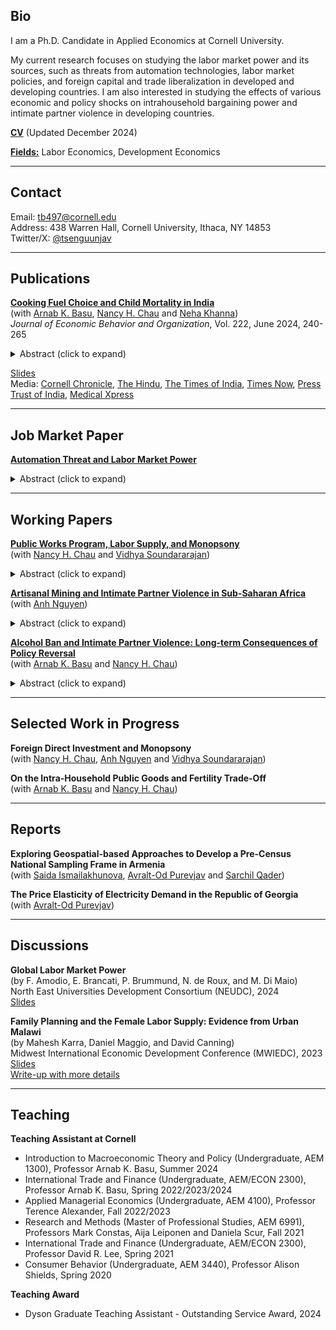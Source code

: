 <h2>Bio</h2>

I am a Ph.D. Candidate in Applied Economics at Cornell University.

My current research focuses on studying the labor market power and its sources, such as threats from automation technologies, labor market policies, and foreign capital and trade liberalization in developed and developing countries. I am also interested in studying the effects of various economic and policy shocks on intrahousehold bargaining power and intimate partner violence in developing countries.

**[CV](https://tbyambasuren.github.io/cv/byambasuren_cvweb.pdf)** (Updated December 2024)

**[Fields:]()** Labor Economics, Development Economics

---

## Contact

Email: [tb497@cornell.edu](tb497@cornell.edu) <br />
Address: 438 Warren Hall, Cornell University, Ithaca, NY 14853 <br />
Twitter/X: [@tsenguunjav](@tsenguunjav)

---

## Publications

**[Cooking Fuel Choice and Child Mortality in India](https://www.sciencedirect.com/science/article/pii/S0167268124001422?via%3Dihub)** <br />
(with [Arnab K. Basu](https://business.cornell.edu/faculty-research/faculty/ab362/), [Nancy H. Chau](https://sites.google.com/view/nancyhchau/home) and [Neha Khanna](https://bingdev.binghamton.edu/nkhanna/)) <br />
*Journal of Economic Behavior and Organization*, Vol. 222, June 2024, 240-265
<details>
<summary>Abstract (click to expand)</summary>

How serious is indoor air pollution (IAP) as a threat to infants and children? This paper estimates the impact of cooking fuel choice – a predominant source of IAP – on under-five mortality in India, where reliance on biomass fuels such as firewood, animal dung, and agricultural waste is pervasive. Leveraging forest cover and agricultural land ownership for identification and nationally representative data, we find that solid fuel use for cooking significantly increases the child mortality rate - mainly driven by neonatal mortality in the first 28 days after birth. The mortality effect is higher for girls than boys and is magnified in relatively small households where there is limited scope for the division of labor between childcare and cooking responsibilities. Among polluting fuels, we find that biomass fuels drive the impact of polluting fuel use on child mortality.
</details>

[Slides](https://tbyambasuren.github.io/papers/IAP/IAP_ChildMortality_slides.pdf) <br />
Media: [Cornell Chronicle](https://news.cornell.edu/stories/2024/06/dirty-cooking-fuels-pose-major-threat-infants-india), [The Hindu](https://www.thehindu.com/sci-tech/health/dirty-cooking-fuels-threaten-infants-in-india-says-us-study/article68383612.ece), [The Times of India](https://timesofindia.indiatimes.com/city/chandigarh/dirty-cooking-fuels-pose-major-threat-to-infants-in-india/articleshow/111584763.cms), [Times Now](https://www.timesnownews.com/health/study-says-dirty-cooking-fuels-poses-a-risk-to-infant-health-in-india-article-111598768), [Press Trust of India](https://www.ptinews.com/story/international/27-of-every-1-000-babies-and-children-die-due-to-exposure-to-dirty-cooking-fuels-in-india-claims-report/1642146), [Medical Xpress](https://medicalxpress.com/news/2024-07-dirty-cooking-fuels-pose-major.html)

---

## Job Market Paper

**[Automation Threat and Labor Market Power](https://tbyambasuren.github.io/papers/JMP/Byambasuren_JMP.pdf)**
<details>
<summary>Abstract (click to expand)</summary>
This paper studies the role of automation threat in firms’ labor market power. I estimate the wage markdown—the wedge between the marginal revenue product of labor and the wage—to show that firms set wages in German manufacturing, where the labor market is characterized by moderately flexible industry-region, occupation group, and firm-level collective bargaining; the average worker receives 79 cents on the marginal euro. Using the estimated wage markdowns and automation threat proxied by exposure of local labor market regions to industrial robots instrumented by plausibly exogenous shift-share push factors, I find that the automation threat has occupation and region-specific effects on labor market power. Robot exposure increases employer power over routine task-performing workers who face the highest risk of displacement by industrial robots in regions with low union coverage in East Germany, which has spatial frictions and historically weaker worker protections. The key results are consistent with qualitative predictions from the wage bargaining model with heterogeneous workers where employers retain the "right-to-manage" their workforce composition.
</details>


---

## Working Papers

**[Public Works Program, Labor Supply, and Monopsony]()** <br />
(with [Nancy H. Chau](https://sites.google.com/view/nancyhchau/home) and [Vidhya Soundararajan](https://www.vidhyasrajan.com/))
<details>
<summary>Abstract (click to expand)</summary>
We propose a theory to show that a firm’s wage markdown, a measure of monopsony power—ratio of MRPL to wages, is a weighted average of markdowns over diﬀerent workers. We test the model using India's National Rural Employment Guarantee Act (NREGA) program, which generates non-manufacturing jobs and potentially creates variation in workforce composition in manufacturing firms as a natural experiment. Consistent with the model predictions, we empirically find that the program leads to higher average wage markdowns at manufacturers by reducing the employment of mobile workers and leaving immobile workers withlow laborsupply elasticityemployed atmanufacturing firms.
</details>

**[Artisanal Mining and Intimate Partner Violence in Sub-Saharan Africa](https://papers.ssrn.com/sol3/papers.cfm?abstract_id=5000014)** <br />
(with [Anh Nguyen](https://sites.google.com/view/anhptnguyen/))
<details>
<summary>Abstract (click to expand)</summary>
This paper investigates the impacts of artisanal gold mining—the primary form of labor-intensive small-scale mining with hand tools—on intimate partner violence (IPV) against women in Sub-Saharan Africa, where female artisanal miners constitute a significant portion of the workforce. Exploiting cell-level spatial variation in gold suitability and an exogenous variation in international gold price for identification, we estimate the causal effects of artisanal gold mining conditional on industrial gold mines and other environmental shocks. Based on nationally representative data covering over 30 countries from the region, we find that less severe physical IPV experienced less frequently by women decreases mainly due to improvement in women’s bargaining power enhanced by an increase in their earning potential from extractive and sales or retail activities relative to husbands in response to the increased profitability of artisanal mining. The IPV-reducing short-run effects of artisanal gold mining, which are opposite from the impacts of industrial gold mining, tend to persist in the long term as its driving forces sustain over time. However, sexual IPV generally increases due to artisanal and industrial gold mining.
</details>

**[Alcohol Ban and Intimate Partner Violence: Long-term Consequences of Policy Reversal]()** <br />
(with [Arnab K. Basu](https://business.cornell.edu/faculty-research/faculty/ab362/) and [Nancy H. Chau](https://sites.google.com/view/nancyhchau/home))
<details>
<summary>Abstract (click to expand)</summary>
This paper analyzes the short- and long-term effects of a partial liquor ban in Kerala, India, from 2014-2017 on women's experience with intimate partner violence (IPV). Leveraging neighbor states that are comparable and sufficiently isolated in our context as the comparison group, we employ difference-in-differences and event-study approaches to identify the causal effects of a policy that shuts down hard liquor-serving local bars. We find that the likelihood of experiencing physical IPV decreased during the policy period only in high-wealth households, the primary consumers of expensive hard liquors. However, physical IPV strongly rebounded after the policy reversal and overshot to a level higher than in the pre-policy period. We identify an implied change in the composition of household alcohol consumption before, during, and after the policy period and varying alcohol tolerance at different levels of alcohol intake as the underlying drivers of the intended and unintended impact of the temporary policy on physical IPV in the short and long term.
</details>

---

## Selected Work in Progress

**Foreign Direct Investment and Monopsony** <br />
(with [Nancy H. Chau](https://sites.google.com/view/nancyhchau/home), [Anh Nguyen](https://sites.google.com/view/anhptnguyen/) and [Vidhya Soundararajan](https://www.vidhyasrajan.com/))

**On the Intra-Household Public Goods and Fertility Trade-Off** <br />
(with [Arnab K. Basu](https://business.cornell.edu/faculty-research/faculty/ab362/) and [Nancy H. Chau](https://sites.google.com/view/nancyhchau/home))

---

## Reports

**Exploring Geospatial-based Approaches to Develop a Pre-Census National Sampling Frame in Armenia** <br />
(with [Saida Ismailakhunova](https://business.cornell.edu/faculty-research/faculty/ab362/), [Avralt-Od Purevjav](https://www.avraltodpurevjav.com/) and [Sarchil Qader](https://www.worldpop.org/team/sarchil_qader/))

**The Price Elasticity of Electricity Demand in the Republic of Georgia** <br />
(with [Avralt-Od Purevjav](https://www.avraltodpurevjav.com/))

---

## Discussions

**Global Labor Market Power** <br />
(by F. Amodio, E. Brancati, P. Brummund, N. de Roux, and M. Di Maio) <br />
North East Universities Development Consortium (NEUDC), 2024 <br />
[Slides](https://tbyambasuren.github.io/discussion/ABBDD_NEUDC_2024.pdf)

**Family Planning and the Female Labor Supply: Evidence from Urban Malawi** <br />
(by Mahesh Karra, Daniel Maggio, and David Canning) <br />
Midwest International Economic Development Conference (MWIEDC), 2023 <br />
[Slides](https://tbyambasuren.github.io/discussion/KMC_MWIEDC_2023.pdf) <br />
[Write-up with more details](https://tbyambasuren.github.io/discussion/KMC_MWIEDC_2023_Details.pdf)

---

## Teaching

**Teaching Assistant at Cornell**

* Introduction to Macroeconomic Theory and Policy (Undergraduate, AEM 1300), Professor Arnab K. Basu, Summer 2024
* International Trade and Finance (Undergraduate, AEM/ECON 2300), Professor Arnab K. Basu, Spring 2022/2023/2024
* Applied Managerial Economics (Undergraduate, AEM 4100), Professor Terence Alexander, Fall 2022/2023
* Research and Methods (Master of Professional Studies, AEM 6991), Professors Mark Constas, Aija Leiponen and Daniela Scur, Fall 2021
* International Trade and Finance (Undergraduate, AEM/ECON 2300), Professor David R. Lee, Spring 2021
* Consumer Behavior (Undergraduate, AEM 3440), Professor Alison Shields, Spring 2020

**Teaching Award**

* Dyson Graduate Teaching Assistant - Outstanding Service Award, 2024






















